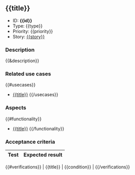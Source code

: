## {{title}}
* ID: **{{id}}**
* Type: {{type}}
* Priority: {{priority}}
* Story: [{{story}}](https://tracker.yandex.ru/{{story}})

### Description
{{&description}}

### Related use cases
{{#usecases}}
* [{{title}}](/entities/seaf.change.uc/blank?seaf-uc-id={{id}})
{{/usecases}}

### Aspects
{{#functionality}}
* [{{title}}](/entities/aspects/blank?dh-aspect-id={{id}})
{{/functionality}}

### Acceptance criteria
| Test       | Expected result     |
| ---------- | :------------------ |
{{#verifications}}
| {{title}} | {{condition}} |
{{/verifications}}

